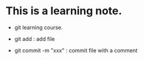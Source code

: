 # This is a learning note.
- git learning course.

- git add : add file
- git commit -m "xxx" : commit file with a comment
